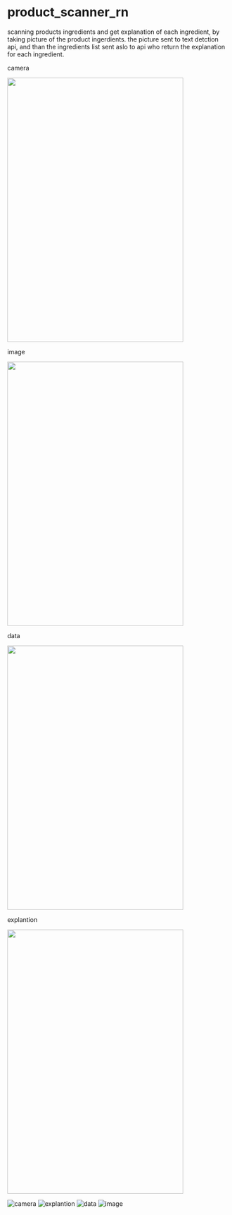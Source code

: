 # product_scanner_rn
scanning products ingredients and get explanation of each ingredient,
by taking picture of the product ingerdients.
the picture sent to text detction api,
and than the ingredients list sent aslo to api who return the explanation for each ingredient.



camera

<img src="https://user-images.githubusercontent.com/89662938/187236954-83747297-791c-418a-85a4-8195e8ecd2b6.jpeg" width="400" height="600">

image

<img src="https://user-images.githubusercontent.com/89662938/187236981-d980c41f-7dab-4f6d-bcd5-aa792d6c04ae.jpeg" width="400" height="600">

data

<img src="https://user-images.githubusercontent.com/89662938/187236971-8002ecf5-ed06-4189-88d5-d2483be1dc1f.jpeg" width="400" height="600">

explantion

<img src="https://user-images.githubusercontent.com/89662938/187236964-3b9488e6-7fd5-4088-a42e-0c97d07ccdea.jpeg" width="400" height="600">


![camera]()
![explantion]()
![data]()
![image]()
